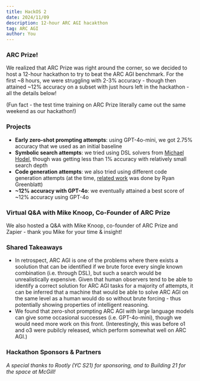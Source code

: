 ```yaml
---
title: HackOS 2
date: 2024/11/09
description: 12-hour ARC AGI hacakthon
tag: ARC AGI
author: You
---
```


### ARC Prize!

We realized that ARC Prize was right around the corner, so we decided to host a 12-hour hackathon to try to beat the ARC AGI benchmark. For the first ~8 hours, we were struggling with 2-3% accuracy - though then attained ~12% accuracy on a subset with just hours left in the hackathon - all the details below!

(Fun fact - the test time training on ARC Prize literally came out the same weekend as our hackathon!)

### Projects

+ **Early zero-shot prompting attempts**: using GPT-4o-mini, we got 2.75% accuracy that we used as an initial baseline
+ **Symbolic search attempts**: we tried using DSL solvers from <a href="https://github.com/michaelhodel/arc-dsl">Michael Hodel</a>, though was getting less than 1% accuracy with relatively small search depth
+ **Code generation attempts**: we also tried using different code generation attempts (at the time, <a href="https://redwoodresearch.substack.com/p/getting-50-sota-on-arc-agi-with-gpt">related work</a> was done by Ryan Greenblatt)
+ **~12% accuracy with GPT-4o**: we eventually attained a best score of ~12% accuracy using GPT-4o

### Virtual Q&A with Mike Knoop, Co-Founder of ARC Prize

We also hosted a Q&A with Mike Knoop, co-founder of ARC Prize and Zapier - thank you Mike for your time & insight!

### Shared Takeaways

+ In retrospect, ARC AGI is one of the problems where there exists a soolution that can be identified if we brute force every single known combination (i.e. through DSL), but such a search would be unrealistically expensive. Given that human observers tend to be able to identify a correct solution for ARC AGI tasks for a majority of attempts, it can be inferred that a machine that would be able to solve ARC AGI on the same level as a human would do so without brute forcing - thus potentially showing properties of intelligent reasoning.
+ We found that zero-shot prompting ARC AGI with large language models can give some occasional successes (i.e. GPT-4o-mini), though we would need more work on this front. (Interestingly, this was before o1 and o3 were pubilcly released, which perform somewhat well on ARC AGI.)

### Hackathon Sponsors & Partners

*A special thanks to Rootly (YC S21) for sponsoring, and to Building 21 for the space at McGill!*


